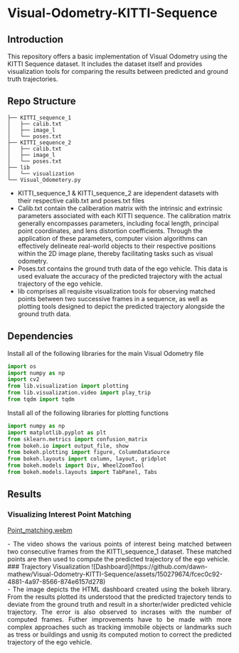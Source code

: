 # Visual-Odometry-KITTI-Sequence

## Introduction
This repository offers a basic implementation of Visual Odometry using the KITTI Sequence dataset. It includes the dataset itself and provides visualization tools for comparing the results between predicted and ground truth trajectories.

## Repo Structure
```
├── KITTI_sequence_1
│   ├── calib.txt
│   ├── image_l
│   └── poses.txt
├── KITTI_sequence_2
│   ├── calib.txt
│   ├── image_l
│   └── poses.txt
├── lib
│   └── visualization
└── Visual_Odometery.py
```

- KITTI_sequence_1 & KITTI_sequence_2 are idependent datasets with their respective calib.txt and poses.txt files
- Calib.txt contain the caliberation matrix with the intrinsic and extrinsic parameters associated with each KITTI sequence. The calibration matrix generally encompasses parameters, including focal length, principal point coordinates, and lens distortion coefficients. Through the application of these parameters, computer vision algorithms can effectively delineate real-world objects to their respective positions within the 2D image plane, thereby facilitating tasks such as visual odometry.
- Poses.txt contains the ground truth data of the ego vehicle. This data is used evaluate the accuracy of the predicted trajectory with the actual trajectory of the ego vehicle.
- lib comprises all requisite visualization tools for observing matched points between two successive frames in a sequence, as well as plotting tools designed to depict the predicted trajectory alongside the ground truth data. 


## Dependencies
Install all of the following libraries for the main Visual Odometry file
```py
import os
import numpy as np
import cv2
from lib.visualization import plotting
from lib.visualization.video import play_trip
from tqdm import tqdm
```
Install all of the following libraries for plotting functions
```py
import numpy as np
import matplotlib.pyplot as plt
from sklearn.metrics import confusion_matrix
from bokeh.io import output_file, show
from bokeh.plotting import figure, ColumnDataSource
from bokeh.layouts import column, layout, gridplot
from bokeh.models import Div, WheelZoomTool
from bokeh.models.layouts import TabPanel, Tabs
```
## Results
### Visualizing Interest Point Matching
[Point_matching.webm](https://github.com/dawn-mathew/Visual-Odometry-KITTI-Sequence/assets/150279674/58cd8bdd-9b88-4fc4-98d6-735af228d50b)
<div style='text-align: justify;'>
- The video shows the various points of interest being matched between two consecutive frames from the KITTI_sequence_1 dataset. These matched points are then used to compute the predicted trajectory of the ego vehicle.
</div>
### Trajectory Visualization
![Dashboard](https://github.com/dawn-mathew/Visual-Odometry-KITTI-Sequence/assets/150279674/fcec0c92-4881-4a97-8566-874e6157d278)
<div style='text-align: justify;'>
- The image depicts the HTML dashboard created using the bokeh library. From the results plotted its understood that the predicted trajectory tends to deviate from the ground truth and result in a shorter/wider predicted vehicle trajectory. The error is also observed to incrases with the number of computed frames. Futher improvements have to be made with more complex approaches such as tracking immobile objects or landmarks such as tress or buildings and usnig its computed motion to correct the predicted trajectory of the ego vehicle.
</div>


